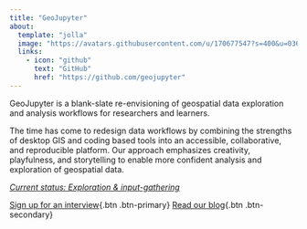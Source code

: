 ```yaml
---
title: "GeoJupyter"
about:
  template: "jolla"
  image: "https://avatars.githubusercontent.com/u/170677547?s=400&u=03648f729acc1a0f82ed15246feb7a77c1fcced7&v=4"
  links:
    - icon: "github"
      text: "GitHub"
      href: "https://github.com/geojupyter"
---
```



GeoJupyter is a blank-slate re-envisioning of geospatial data exploration and analysis
workflows for researchers and learners.

The time has come to redesign data workflows by combining the strengths of desktop GIS
and coding based tools into an accessible, collaborative, and reproducible platform. Our
approach emphasizes creativity, playfulness, and storytelling to enable more confident
analysis and exploration of geospatial data.



[_Current status: Exploration & input-gathering_](/about.md)


[Sign up for an interview](/interviews/sign-up.md){.btn .btn-primary}
[Read our blog](/blog){.btn .btn-secondary}
